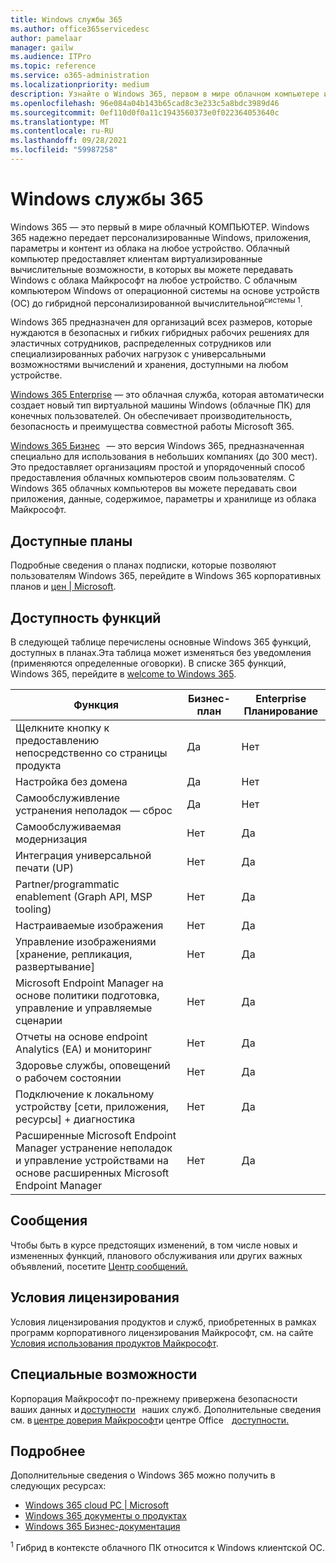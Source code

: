 ```yaml
---
title: Windows службы 365
ms.author: office365servicedesc
author: pamelaar
manager: gailw
ms.audience: ITPro
ms.topic: reference
ms.service: o365-administration
ms.localizationpriority: medium
description: Узнайте о Windows 365, первом в мире облачном компьютере и о том, как с облачным ПК Windows от операционной системы на основе устройств (ОС) до гибридных персонализированных вычислений.
ms.openlocfilehash: 96e084a04b143b65cad8c3e233c5a8bdc3989d46
ms.sourcegitcommit: 0ef110d0f0a11c1943560373e0f022364053640c
ms.translationtype: MT
ms.contentlocale: ru-RU
ms.lasthandoff: 09/28/2021
ms.locfileid: "59987258"
---
```

# <a name="windows-365-service-description"></a>Windows службы 365

Windows 365 — это первый в мире облачный КОМПЬЮТЕР. Windows 365 надежно передает персонализированные Windows, приложения, параметры и контент из облака на любое устройство. Облачный компьютер предоставляет клиентам виртуализированные вычислительные возможности, в которых вы можете передавать Windows с облака Майкрософт на любое устройство. С облачным компьютером Windows от операционной системы на основе устройств (ОС) до гибридной персонализированной вычислительной<sup>системы 1</sup>.

Windows 365 предназначен для организаций всех размеров, которые нуждаются в безопасных и гибких гибридных рабочих решениях для эластичных сотрудников, распределенных сотрудников или специализированных рабочих нагрузок с универсальными возможностями вычислений и хранения, доступными на любом устройстве.

[Windows 365 Enterprise](/windows-365/overview) — это облачная служба, которая автоматически создает новый тип виртуальной машины Windows (облачные ПК) для конечных пользователей. Он обеспечивает производительность, безопасность и преимущества совместной работы Microsoft 365.

[Windows 365 Бизнес](https://www.microsoft.com/windows-365/business)   — это версия Windows 365, предназначенная специально для использования в небольших компаниях (до 300 мест). Это предоставляет организациям простой и упорядоченный способ предоставления облачных компьютеров своим пользователям. С Windows 365 облачных компьютеров вы можете передавать свои приложения, данные, содержимое, параметры и хранилище из облака Майкрософт.

## <a name="available-plans"></a>Доступные планы

Подробные сведения о планах подписки, которые позволяют пользователям Windows 365, перейдите в Windows 365 корпоративных планов и [цен | Microsoft](https://www.microsoft.com/windows-365/enterprise/compare-plans-pricing).

## <a name="feature-availability"></a>Доступность функций

В следующей таблице перечислены основные Windows 365 функций, доступных в планах.Эта таблица может изменяться без уведомления (применяются определенные оговорки). В списке 365 функций, Windows 365, перейдите в [welcome to Windows 365](https://www.microsoft.com/windows-365).

| Функция | Бизнес-план | Enterprise Планирование |
|---------|---------|---------|
| Щелкните кнопку к предоставлению непосредственно со страницы продукта | Да | Нет |
| Настройка без домена | Да | Нет |
| Самообслуживление устранения неполадок — сброс | Да | Нет |
| Самообслуживаемая модернизация | Нет | Да |
| Интеграция универсальной печати (UP) | Нет | Да |
| Partner/programmatic enablement (Graph API, MSP tooling) | Нет | Да |
| Настраиваемые изображения | Нет | Да |
| Управление изображениями [хранение, репликация, развертывание] | Нет | Да |
| Microsoft Endpoint Manager на основе политики подготовка, управление и управляемые сценарии | Нет | Да |
| Отчеты на основе endpoint Analytics (EA) и мониторинг | Нет | Да |
| Здоровье службы, оповещений о рабочем состоянии | Нет | Да |
| Подключение к локальному устройству [сети, приложения, ресурсы] + диагностика | Нет | Да |
| Расширенные Microsoft Endpoint Manager устранение неполадок и управление устройствами на основе расширенных Microsoft Endpoint Manager | Нет | Да |

## <a name="messaging"></a>Сообщения

Чтобы быть в курсе предстоящих изменений, в том числе новых и измененных функций, планового обслуживания или других важных объявлений, посетите [Центр сообщений.](/microsoft-365/admin/manage/message-center)

## <a name="licensing-terms"></a>Условия лицензирования

Условия лицензирования продуктов и служб, приобретенных в рамках программ корпоративного лицензирования Майкрософт, см. на сайте [Условия использования продуктов Майкрософт](https://www.microsoft.com/licensing/terms/).

## <a name="accessibility"></a>Специальные возможности

Корпорация Майкрософт по-прежнему привержена безопасности ваших данных и [доступности](https://www.microsoft.com/trust-center/compliance/accessibility)   наших служб. Дополнительные сведения см. в [центре доверия Майкрософт](https://www.microsoft.com/trust-center)и центре Office    [доступности.](https://support.office.com/article/ecab0fcf-d143-4fe8-a2ff-6cd596bddc6d)

## <a name="learn-more"></a>Подробнее

Дополнительные сведения о Windows 365 можно получить в следующих ресурсах:

- [Windows 365 cloud PC | Microsoft](https://www.windows365.com/)
- [Windows 365 документы о продуктах](https://aka.ms/w365docs)
- [Windows 365 Бизнес-документация](https://aka.ms/w365businessdocs)

<sup>1</sup> Гибрид в контексте облачного ПК относится к Windows клиентской ОС.
